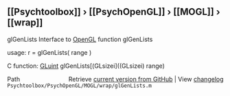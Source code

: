 ## [[Psychtoolbox]] &#8250; [[PsychOpenGL]] &#8250; [[MOGL]] &#8250; [[wrap]]

glGenLists  Interface to [OpenGL](OpenGL) function glGenLists  
  
usage:  r = glGenLists( range )  
  
C function:  [GLuint](GLuint) glGenLists[(GLsizei]((GLsizei) range)  




<div class="code_header" style="text-align:right;">
  <span style="float:left;">Path&nbsp;&nbsp;</span> <span class="counter">Retrieve <a href=
  "https://raw.github.com/Psychtoolbox-3/Psychtoolbox-3/beta/Psychtoolbox/PsychOpenGL/MOGL/wrap/glGenLists.m">current version from GitHub</a> | View <a href=
  "https://github.com/Psychtoolbox-3/Psychtoolbox-3/commits/beta/Psychtoolbox/PsychOpenGL/MOGL/wrap/glGenLists.m">changelog</a></span>
</div>
<div class="code">
  <code>Psychtoolbox/PsychOpenGL/MOGL/wrap/glGenLists.m</code>
</div>

